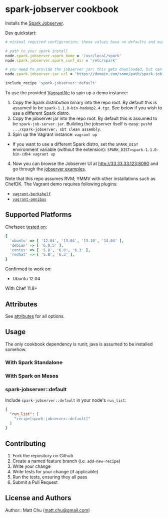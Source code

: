 # spark-jobserver cookbook

Installs the [Spark Jobserver](../spark-jobserver/spark-jobserver).

Dev quickstart:

```ruby
# minimal required configuration; these values have no defaults and must be provided

# path to your spark install
node.spark.jobserver.spark_home = '/usr/local/spark'
node.spark.jobserver.spark_conf_dir = '/etc/spark'

# you need to provide the jobserver jar; this gets downloaded, but can be a `file://` uri
node.spark.jobserver.jar_url = 'https://domain.com/some/path/spark-job-server.jar'

include_recipe 'spark-jobserver::default'
```

To use the provided [Vagrantfile](Vagrantfile) to spin up a demo instance:

1. Copy the Spark distribution binary into the repo root. By default this is
   assumed to be `spark-1.1.0-bin-hadoop2.4.tgz`. See below if you wish to use
   a different Spark distro.
2. Copy the jobserver jar into the repo root. By default this is assumed to be
   `spark-job-server.jar`. Building the jobserver itself is easy: `pushd
   .../spark-jobserver; sbt clean assembly`.
3. Spin up the Vagrant instance: `vagrant up`
  - If you want to use a different Spark distro, set the `SPARK_DIST`
    environment variable (_without_ the extension):
    `SPARK_DIST=spark-1.1.0-bin-cdh4 vagrant up`
4. Now you can browse the Jobserver UI at <http://33.33.33.123:8090> and go
   through the [jobserver
   examples](https://github.com/spark-jobserver/spark-jobserver#wordcountexample-walk-through).

Note that this repo assumes RVM; YMMV with other installations such as ChefDK.
The Vagrant demo requires following plugins:

- [`vagrant-berkshelf`](https://github.com/berkshelf/vagrant-berkshelf)
- [`vagrant-omnibus`](https://github.com/opscode/vagrant-omnibus)

## Supported Platforms

Chefspec [tested on](spec/default_helper.rb):

```ruby
{
  'ubuntu' => [ '12.04', '13.04', '13.10', '14.04' ],
  'debian' => [ '6.0.5' ],
  'centos' => [ '5.8', '6.0', '6.3' ],
  'redhat' => [ '5.8', '6.3' ],
}
```

Confirmed to work on:

- Ubuntu 12.04

With Chef 11.8+

## Attributes

See [attributes](attributes/default.rb) for all options.

## Usage

The only cookbook dependency is runit; java is assumed to be installed somehow.

### With Spark Standalone

### With Spark on Mesos

### spark-jobserver::default

Include `spark-jobserver::default` in your node's `run_list`:

```json
{
  "run_list": [
    "recipe[spark-jobserver::default]"
  ]
}
```

## Contributing

1. Fork the repository on Github
2. Create a named feature branch (i.e. `add-new-recipe`)
3. Write your change
4. Write tests for your change (if applicable)
5. Run the tests, ensuring they all pass
6. Submit a Pull Request

## License and Authors

Author:: Matt Chu (matt.chu@gmail.com)
